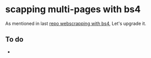 # scapping multi-pages with bs4

As mentioned in last [repo webscrapping with bs4](https://github.com/tzelalouzeir/webscrapping), Let's  upgrade it.

## To do
- 
